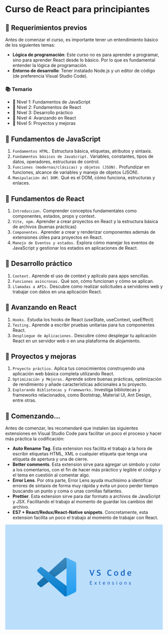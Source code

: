 # Curso de React para principiantes

## 📝 Requerimientos previos

Antes de comenzar el curso, es importante tener un entendimiento básico de los siguientes temas:

- **Lógica de programación**: Este curso no es para aprender a programar, sino para aprender React desde lo básico. Por lo que es fundamental entender la lógica de programación.
- **Entorno de desarrollo**: Tener instalado Node.js y un editor de código (de preferencia Visual Studio Code).

### 📚 Temario

- 📘 Nivel 1: Fundamentos de JavaScript
- 📘 Nivel 2: Fundamentos de React
- 📘 Nivel 3: Desarrollo práctico
- 📘 Nivel 4: Avanzando en React
- 📘 Nivel 5: Proyectos y mejoras

## 📘 Fundamentos de JavaScript

1. `Fundamentos HTML.` Estructura básica, etiquetas, atributos y sintaxis.
2. `Fundamentos básicos de JavaScript.` Variables, constantes, tipos de datos, operadores, estructuras de control.
3. `Funciones (modernas/clásicas) y objetos (JSON).` Profundizar en funciones, alcance de variables y manejo de objetos (JSON).
4. `Manipulación del DOM.` Qué es el DOM, cómo funciona, estructuras y enlaces.

## 📘 Fundamentos de React

1. `Introduccion.` Comprender conceptos fundamentales como componentes, estados, props y context.
2. `Vite, npm.` Aprender a crear proyectos en React y la estructura básica de archivos (buenas prácticas)
3. `Componentes.` Aprender a crear y renderizar componentes además de extensiones útiles para proyectos en React.
4. `Manejo de Eventos y estados.` Explora cómo manejar los eventos de JavaScript y gestionar los estados en aplicaciones de React.

## 📘 Desarrollo práctico

1. `Context.` Aprende el uso de context y aplícalo para apps sencillas.
2. `Funciones asíncronas.` Qué son, cómo funcionan y cómo se aplican.
3. `Llamadas a APIs.` Descubre como realizar solicitudes a servidores web y trabajar con datos en una aplicación React.

## 📘 Avanzando en React

1. `Hooks.` Estudia los hooks de React (useState, useContext, useEffect)
2. `Testing.` Aprende a escribir pruebas unitarias para tus componentes React.
3. `Despliegue de Aplicaciones.` Descubre cómo desplegar tu aplicación React en un servidor web o en una plataforma de alojamiento.

## 📘 Proyectos y mejoras

1. `Proyecto práctico.` Aplica tus conocimientos construyendo una aplicación web básica completa utilizando React.
2. `Optimización y Mejoras.` Aprende sobre buenas prácticas, optimización de rendimiento y añade características adicionales a tu proyecto.
3. `Explorando Bibliotecas y Frameworks.` Investiga bibliotecas y frameworks relacionados, como Bootstrap, Material UI, Ant Design, entre otras.

## 🚩 Comenzando...

Antes de comenzar, les recomendaré que instalen las siguientes extensiones en Visual Studio Code para facilitar un poco el proceso y hacer más práctica la codificación:

- **Auto Rename Tag**. Esta extension nos facilita el trabajo a la hora de escribir etiquetas HTML, XML o cualquier etiqueta que tenga una etiqueta de apertura y una de cierre.
- **Better comments**. Esta extension sirve para agregar un simbolo y color a los comentarios, con el fin de hacer más práctico y legible el código y el tema en cuestión al comentar algo.
- **Error Lens**. Por otra parte, Error Lens ayuda muchísimo a identificar errores de sintaxis de forma muy rápida y evita un poco perder tiempo buscando un punto y coma o unas comillas faltantes.
- **Prettier**. Esta extension sirve para dar formato a archivos de JavaScript y JSX. Facilitando el trabajo al momento de guardar los cambios del archivo.
- **ES7 + React/Redux/React-Native snippets**. Concretamente, esta extension facilita un poco el trabajo al momento de trabajar con React.

<img src="./vscode_ext.png" style="display:block; text-align:center; margin:auto;"/>
